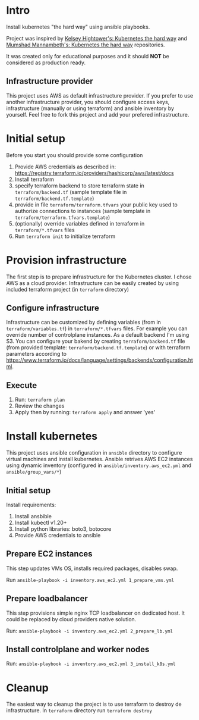 # Intro
Install kubernetes "the hard way" using ansible playbooks. 

Project was inspired by [Kelsey Hightower's: Kubernetes the hard way](https://github.com/kelseyhightower/kubernetes-the-hard-way) and [Mumshad Mannambeth's: Kubernetes the hard way](https://github.com/mmumshad/kubernetes-the-hard-way) repositories.

It was created only for educational purposes and it should **NOT** be considered as production ready.

## Infrastructure provider

This project uses AWS as default infrastructure provider. If you prefer to use another infrastructure provider, you should configure access keys, infrastructure (manually or using terraform) and ansible inventory by yourself. Feel free to fork this project and add your prefered infrastructure.

# Initial setup
Before you start you should provide some configuration
1. Provide AWS credentials as described in: https://registry.terraform.io/providers/hashicorp/aws/latest/docs
1. Install terraform
1. specify terraform backend to store terraform state in `terraform/backend.tf` (sample template file in `terraform/backend.tf.template`)
1. provide in file `terraform/terraform.tfvars` your public key used to authorize connections to instances (sample template in `terraform/terraform.tfvars.template`)
1. (optionally) override variables defined in terraform in `terraform/*.tfvars` files
1. Run `terraform init` to initialize terraform

# Provision infrastructure

The first step is to prepare infrastructure for the Kubernetes cluster. I chose AWS as a cloud provider. Infrastructure can be easily created by using included terraform project (in `terraform` directory)

## Configure infrastructure
Infrastructure can be customized by defining variables (from in `terraform/variables.tf`) in `terraform/*.tfvars` files. For example you can override number of controlplane instances. As a default backend I'm using S3. You can configure your bakend by creating `terraform/backend.tf` file (from provided template: `terraform/backend.tf.template`) or with terraform parameters according to https://www.terraform.io/docs/language/settings/backends/configuration.html. 

## Execute 
1. Run: `terraform plan`
1. Review the changes
1. Apply then by running: `terraform apply` and answer 'yes'

# Install kubernetes
This project uses ansible configuration in `ansible` directory to configure virtual machines and install kubernetes. Ansible retrives AWS EC2 instances using dynamic inventory (configured in `ansible/inventory.aws_ec2.yml` and `ansible/group_vars/*`)

## Initial setup
Install requirements:
1. Install ansbible
1. Install kubectl v1.20+
1. Install python libraries: boto3, botocore
1. Provide AWS credentials to ansible

## Prepare EC2 instances
This step updates VMs OS, installs required packages, disables swap. 

Run `ansible-playbook -i inventory.aws_ec2.yml 1_prepare_vms.yml`

## Prepare loadbalancer
This step provisions simple nginx TCP loadbalancer on dedicated host. It could be replaced by cloud providers native solution. 

Run: `ansible-playbook -i inventory.aws_ec2.yml 2_prepare_lb.yml`

## Install controlplane and worker nodes

Run: `ansible-playbook -i inventory.aws_ec2.yml 3_install_k8s.yml`

# Cleanup
The easiest way to cleanup the project is to use terraform to destroy de infrastructure. In `terraform` directory run `terraform destroy`

